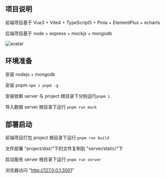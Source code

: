 ## 项目说明

前端项目基于 Vue3 + Vite4 + TypeScript5 + Pinia + ElementPlus + echarts

后端项目基于 node + express + mockjs + mongodb

![avatar](http://baidu.com/pic/doge.png)

## 环境准备

安装 nodejs + mongodb

安装 pnpm `npm i pnpm -g`

安装依赖 server 与 project 根目录下分别运行`pnpm i`

导入数据 server 根目录下运行 `pnpm run mock`

## 部署启动

前端项目打包 project 根目录下运行 `pnpm run build`

文件部署 "project/dist/"下的文件复制到 "server/static/"下

启动服务 server 根目录下运行 `pnpm run server`

浏览器访问 "http://127.0.0.1:3001"

